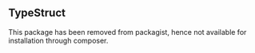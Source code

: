 ## TypeStruct
This package has been removed from packagist, hence not available for installation through composer.